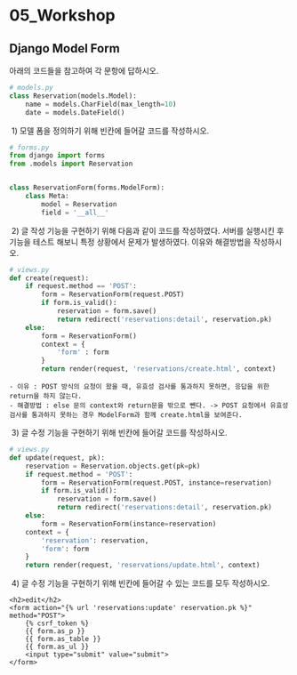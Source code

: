 # 05_Workshop



## Django Model Form

아래의 코드들을 참고하여 각 문항에 답하시오.

```python
# models.py
class Reservation(models.Model):
    name = models.CharField(max_length=10)
    date = models.DateField()
```

​	1) 모델 폼을 정의하기 위해 빈칸에 들어갈 코드를 작성하시오.

```python
# forms.py
from django import forms
from .models import Reservation


class ReservationForm(forms.ModelForm):
    class Meta:
        model = Reservation
        field = '__all__'    
```

​	2) 글 작성 기능을 구현하기 위해 다음과 같이 코드를 작성하였다. 서버를 실행시킨 후 기능을 테스트 해보니 특정 상황에서 문제가 발생하였다. 이유와 해결방법을 작성하시오.

```python
# views.py
def create(request):
    if request.method == 'POST':
        form = ReservationForm(request.POST)
        if form.is_valid():
            reservation = form.save()
            return redirect('reservations:detail', reservation.pk)
	else:
        form = ReservationForm()
        context = {
            'form' : form
        }
        return render(request, 'reservations/create.html', context)
```

	- 이유 : POST 방식의 요청이 왔을 때, 유효성 검사를 통과하지 못하면, 응답을 위한 return을 하지 않는다.
	- 해결방법 : else 문의 context와 return문을 밖으로 뺀다. -> POST 요청에서 유효성 검사를 통과하지 못하는 경우 ModelForm과 함께 create.html을 보여준다.



​	3) 글 수정 기능을 구현하기 위해 빈칸에 들어갈 코드를 작성하시오.

```python
# views.py
def update(request, pk):
    reservation = Reservation.objects.get(pk=pk)
    if request.method = 'POST':
        form = ReservationForm(request.POST, instance=reservation)
        if form.is_valid():
			reservation = form.save()
            return redirect('reservations:detail', reservation.pk)
	else:
        form = ReservationForm(instance=reservation)
	context = {
        'reservation': reservation,
        'form': form
    }
    return render(request, 'reservations/update.html', context)
```



​	4) 글 수정 기능을 구현하기 위해 빈칸에 들어갈 수 있는 코드를 모두 작성하시오.

```django
<h2>edit</h2>
<form action="{% url 'reservations:update' reservation.pk %}" method="POST">
    {% csrf_token %}
    {{ form.as_p }}
    {{ form.as_table }}
    {{ form.as_ul }}
    <input type="submit" value="submit">
</form>
```

